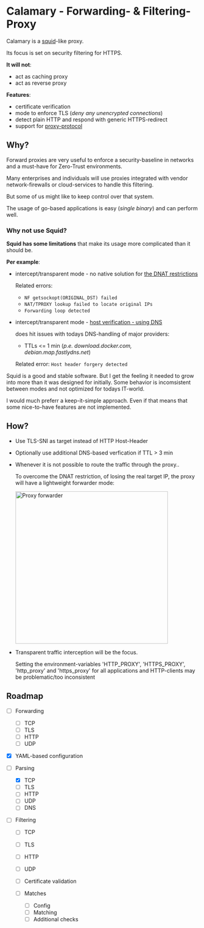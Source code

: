# Calamary - Forwarding- & Filtering-Proxy

Calamary is a [squid](http://www.squid-cache.org/)-like proxy.

Its focus is set on security filtering for HTTPS.

**It will not**:
* act as caching proxy
* act as reverse proxy

**Features**:
* certificate verification
* mode to enforce TLS (*deny any unencrypted connections*)
* detect plain HTTP and respond with generic HTTPS-redirect
* support for [proxy-protocol](https://github.com/pires/go-proxyproto)


## Why?

Forward proxies are very useful to enforce a security-baseline in networks and a must-have for Zero-Trust environments.

Many enterprises and individuals will use proxies integrated with vendor network-firewalls or cloud-services to handle this filtering.

But some of us might like to keep control over that system.

The usage of go-based applications is easy (_single binary_) and can perform well.

### Why not use Squid?

**Squid has some limitations** that make its usage more complicated than it should be.

**Per example**:

* intercept/transparent mode - no native solution for [the DNAT restrictions](http://www.squid-cache.org/Advisories/SQUID-2011_1.txt)

  Related errors:

  * `NF getsockopt(ORIGINAL_DST) failed`
  * `NAT/TPROXY lookup failed to locate original IPs`
  * `Forwarding loop detected`


* intercept/transparent mode - [host verification - using DNS](http://www.squid-cache.org/Doc/config/host_verify_strict/)

  does hit issues with todays DNS-handling of major providers:

  * TTLs <= 1 min (*p.e. download.docker.com, debian.map.fastlydns.net*)

  Related error: `Host header forgery detected`


Squid is a good and stable software. But I get the feeling it needed to grow into more than it was designed for initially. Some behavior is incomsistent between modes and not optimized for todays IT-world.

I would much preferr a keep-it-simple approach. Even if that means that some nice-to-have features are not implemented.


## How?

* Use TLS-SNI as target instead of HTTP Host-Header


* Optionally use additional DNS-based verfication if TTL > 3 min


* Whenever it is not possible to route the traffic through the proxy..

  To overcome the DNAT restriction, of losing the real target IP, the proxy will have a lightweight forwarder mode:

  <img src="https://wiki.superstes.eu/en/latest/_images/squid_remote.png" alt="Proxy forwarder" width="400">


* Transparent traffic interception will be the focus.

  Setting the environment-variables 'HTTP_PROXY', 'HTTPS_PROXY', 'http_proxy' and 'https_proxy' for all applications and HTTP-clients may be problematic/too inconsistent


## Roadmap

- [ ] Forwarding

  - [ ] TCP
  - [ ] TLS
  - [ ] HTTP
  - [ ] UDP

- [x] YAML-based configuration

- [ ] Parsing

  - [x] TCP
  - [ ] TLS
  - [ ] HTTP
  - [ ] UDP
  - [ ] DNS

- [ ] Filtering

  - [ ] TCP
  - [ ] TLS
  - [ ] HTTP
  - [ ] UDP

  - [ ] Certificate validation
  - [ ] Matches

    - [ ] Config
    - [ ] Matching
    - [ ] Additional checks
